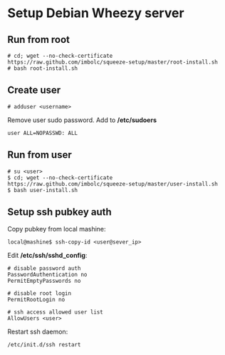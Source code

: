 Setup Debian Wheezy server
==========================

Run from root
-------------
    # cd; wget --no-check-certificate https://raw.github.com/imbolc/squeeze-setup/master/root-install.sh
    # bash root-install.sh

Create user
-----------
    # adduser <username>
    
Remove user sudo password. Add to **/etc/sudoers**

    user ALL=NOPASSWD: ALL


Run from user
-------------
    # su <user>
    $ cd; wget --no-check-certificate https://raw.github.com/imbolc/squeeze-setup/master/user-install.sh
    $ bash user-install.sh


Setup ssh pubkey auth
---------------------
Copy pubkey from local mashine:

    local@mashine$ ssh-copy-id <user@sever_ip>


Edit **/etc/ssh/sshd_config**:

    # disable password auth
    PasswordAuthentication no
    PermitEmptyPasswords no

    # disable root login
    PermitRootLogin no

    # ssh access allowed user list
    AllowUsers <user>

Restart ssh daemon: 

    /etc/init.d/ssh restart

